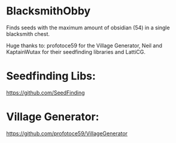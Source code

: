 # BlacksmithObby
Finds seeds with the maximum amount of obsidian (54) in a single blacksmith chest.

Huge thanks to: profotoce59 for the Village Generator, Neil and KaptainWutax for their seedfinding libraries and LattiCG.


# Seedfinding Libs:
https://github.com/SeedFinding

# Village Generator:
https://github.com/profotoce59/VillageGenerator
